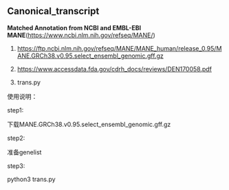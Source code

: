 
## Canonical_transcript

**Matched Annotation from NCBI and EMBL-EBI MANE**(https://www.ncbi.nlm.nih.gov/refseq/MANE/)

1. https://ftp.ncbi.nlm.nih.gov/refseq/MANE/MANE_human/release_0.95/MANE.GRCh38.v0.95.select_ensembl_genomic.gff.gz


2. https://www.accessdata.fda.gov/cdrh_docs/reviews/DEN170058.pdf

3.  trans.py 

使用说明：

step1:

下载MANE.GRCh38.v0.95.select_ensembl_genomic.gff.gz

step2:

准备genelist

step3:

python3 trans.py 